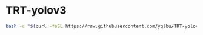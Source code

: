 # TRT-yolov3

```bash
bash -c "$(curl -fsSL https://raw.githubusercontent.com/yqlbu/TRT-yolov3/master/setup.sh)"
```
